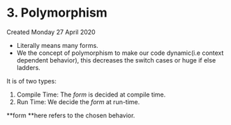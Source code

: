 # 3. Polymorphism
Created Monday 27 April 2020


* Literally means many forms.
* We the concept of polymorphism to make our code dynamic(i.e context dependent behavior), this decreases the switch cases or huge if else ladders.


It is of two types:

1. Compile Time: The *form* is decided at compile time.
2. Run Time: We decide the *form* at run-time.

**form **here refers to the chosen behavior.

